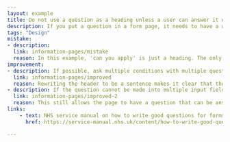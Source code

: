 ```yaml
---
layout: example
title: Do not use a question as a heading unless a user can answer it on the page
description: If you put a question in a form page, it needs to have a way for a user to answer it.
tags: "Design"
mistake:
- description:
  link: information-pages/mistake
  reason: In this example, 'can you apply' is just a heading. The only options are to 'continue' or 'return to GOV'UK' - neither of which answers the question. Another better option is to turn this into an actual question with answers.
improvement:
- description: If possible, ask multiple conditions with multiple questions that people can work through.
  link: information-pages/improved
  reason: Rewriting the header to be a sentence makes it clear that the user does not have to answer anything.
- description: If the question cannot be made into multiple input fields (for example because the information cannot be used again, therefore breaking other WCAG rules) the question can be changed into a complex quesiton.
  link: information-pages/improved-2
  reason: This still allows the page to have a question that can be answered.
links:
    - text: NHS service manual on how to write good questions for forms
      href: https://service-manual.nhs.uk/content/how-to-write-good-questions-for-forms

---
```

